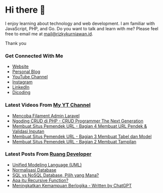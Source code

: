 # Hi there 👋

I enjoy learning about technology and web development. I am familiar with JavaScript, PHP, and Go. Do you want to talk and learn with me? Please feel free to email me at mail@rizkykurniawan.id.

Thank you

### Get Connected With Me
- [Website](https://www.rizkykurniawan.id)
- [Personal Blog](https://kykurniawan.com)
- [YouTube Channel](https://www.youtube.com/kykurniawan)
- [Instagram](https://instagram.com/qwertykurniawan)
- [LinkedIn](https://www.linkedin.com/in/kykurniawan/)
- [Dicoding](https://www.dicoding.com/users/rizkykurniawan)

### Latest Videos From [My YT Channel](https://www.youtube.com/kykurniawan)
<!-- YOUTUBE:START -->
- [Mencoba Filament Admin Laravel](https://www.youtube.com/watch?v=I2gtdn-S9h8)
- [Ngoding CRUD di PHP -  CRUD Programmer The Next Generation](https://www.youtube.com/watch?v=vr0OO-IQ4w4)
- [Membuat Situs Pemendek URL - Bagian 4 Membuat URL Pendek &amp; Validasi Inputan](https://www.youtube.com/watch?v=zmLwSpuMzKY)
- [Membuat Situs Pemendek URL - Bagian 3 Membuat Tabel dan Model](https://www.youtube.com/watch?v=YPmMm17XQDc)
- [Membuat Situs Pemendek URL - Bagian 2 Membuat Tampilan](https://www.youtube.com/watch?v=fW2CVksow9k)
<!-- YOUTUBE:END -->

### Latest Posts From [Ruang Developer](https://www.ruangdeveloper.com)
<!-- RUANGDEVELOPER:START -->
- [Unified Modeling Language &lpar;UML&rpar;](https://blog.ruangdeveloper.com/unified-modeling-language/)
- [Normalisasi Database](https://blog.ruangdeveloper.com/normalisasi-database/)
- [SQL vs NoSQL Database, Pilih yang Mana?](https://blog.ruangdeveloper.com/sql-vs-nosql-database-pilih-yang-mana/)
- [Apa itu Recursive Function?](https://blog.ruangdeveloper.com/recursive-function/)
- [Meningkatkan Kemampuan Berlogika - Written by ChatGPT](https://blog.ruangdeveloper.com/meningkatkan-kemampuan-berlogika/)
<!-- RUANGDEVELOPER:END -->


